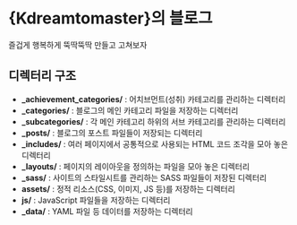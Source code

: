 <!--관련 내용 업로드-->

# {Kdreamtomaster}의 블로그

즐겁게 행복하게 뚝딱뚝딱 만들고 고쳐보자


## 디렉터리 구조

- **_achievement_categories/** : 어치브먼트(성취) 카테고리를 관리하는 디렉터리
- **_categories/** : 블로그의 메인 카테고리 파일을 저장하는 디렉터리
- **_subcategories/** : 각 메인 카테고리 하위의 서브 카테고리를 관리하는 디렉터리
- **_posts/** : 블로그의 포스트 파일들이 저장되는 디렉터리
- **_includes/** : 여러 페이지에서 공통적으로 사용되는 HTML 코드 조각을 모아 놓은 디렉터리
- **_layouts/** : 페이지의 레이아웃을 정의하는 파일을 모아 놓은 디렉터리
- **_sass/** : 사이트의 스타일시트를 관리하는 SASS 파일들이 저장된 디렉터리
- **assets/** : 정적 리소스(CSS, 이미지, JS 등)를 저장하는 디렉터리
- **js/** : JavaScript 파일들을 저장하는 디렉터리
- **_data/** : YAML 파일 등 데이터를 저장하는 디렉터리

